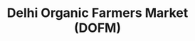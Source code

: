 ---
title: "Delhi Organic Farmers Market (DOFM)"
url: /new-delhi/delhi-organic-farmers-market-dofm/
shop: supermarket
---